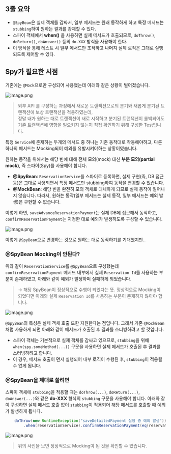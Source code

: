 ## 3줄 요약

- `@SpyBean`은 실제 객체를 감싸서, 일부 메서드는 원래 동작하게 하고 특정 메서드는 `stubbing`하여 원하는 결과를 강제할 수 있다.
- 스파이 객체에서 **when()** 을 사용하면 실제 메서드가 호출되므로, `doThrow()`, `doReturn()`, `doAnswer()` 등의 `do-XXX` 방식을 사용해야 한다.
- 이 방식을 통해 테스트 시 일부 메서드만 조작하고 나머지 실제 로직은 그대로 실행되도록 제어할 수 있다.

## Spy가 필요한 시점

기존에는 `@Mock`으로만 구성되어 사용했는데 아래와 같은 상황이 벌어졌습니다.

![image.png](https://github.com/user-attachments/assets/2cc7f55e-7bc5-45f3-86f3-cbf9f67e3c13)

>외부 API 를 구성하는 과정에서 새로운 트랜잭션으로의 분기와 새롭게 분기된 트랜잭션에 보상 트랜잭션을 적용하였는데, 
<br> 정말 내가 원하는 대로 트랜잭션이 새로 시작하고 분기된 트랜잭션이 롤백되어도 기존 트랜잭션에 영향을 일으키지 않는지 직접 확인하기 위해 구성한 Test입니다.

특정 `Service`에 존재하는 두개의 메서드 중 하나는 기존 동작대로 작동해야하고, 다른 하나의 메서드는 Mocking되어 예외를 유발시켜야하는 상황이였습니다.



원하는 동작을 위해서는 해당 빈에 대해 전체 모의(mock) 대신 **부분 모의(partial mock)**, 즉 스파이(Spy)를 사용해야 합니다.

- **@SpyBean**: `ReservationService`를 스파이로 등록하면, 실제 구현(즉, DB 접근 등)은 그대로 사용되면서 특정 메서드만 stubbing하여 동작을 변경할 수 있습니다.
- **@MockBean**: 해당 빈을 완전히 모의 객체로 대체하게 되므로 실제 동작이 일어나지 않습니다. 따라서, 원하는 동작(일부 메서드는 실제 동작, 일부 메서드는 예외 발생)은 구현할 수 없습니다.

이렇게 하면, `saveAdvanceReservationPayment`는 실제 DB에 접근해서 동작하고, `confirmReservationPayment`는 지정한 대로 예외가 발생하도록 구성할 수 있습니다.

![image.png](https://github.com/user-attachments/assets/b21b7855-7301-414f-b0f9-ea2f6b03e16b)

이렇게 `@SpyBean`으로 변경하는 것으로 원하는 대로 동작하기를 기대했지만..

### @SpyBean Mocking이 안된다?

위와 같이 `ReservationService`를 `@SpyBean`으로 구성했는데 `confirmReservationPayment` 메서드 내부에서 실제 `Reservation Id`를 사용하는 부분이 존재하였고, 아래와 같이 예외가 발생하며 실패하게 되었습니다. 

> → 해당 SpyBean이 정상적으로 수행이 되었다는 뜻. 정상적으로 Mocking이 되었다면 아래와 실제 `Reservation Id`를 사용하는 부분이 존재하지 않아야 합니다.

![image.png](https://github.com/user-attachments/assets/a3d3271a-21c7-4d6e-9745-bd1c05358b60)

`@SpyBean`의 특성은 실제 객체 호출 또한 지원한다는 점입니다. 그래서 기존 `@MockBean`처럼 사용하게 되면 아래와 같이 메서드가 호출된 후 결과를 스터빙하려고 할 것입니다.

- 스파이 객체는 기본적으로 실제 객체를 감싸고 있으므로, `stubbing`을 위해 `when(spy.someMethod(...))` 구문을 사용하면 실제 메서드가 호출된 후 결과를 스터빙하려고 합니다.
- 이 경우, 메서드 호출이 먼저 실행되어 내부 로직이 수행된 후, `stubbing`이 적용될 수 없게 됩니다.

### @SpyBean을 제대로 쓸려면

스파이 객체에 `stubbing`을 적용할 때는 `doThrow(...)`, `doReturn(...)`, `doAnswer(...)`와 같은 **do-XXX** 형식의 `stubbing` 구문을 사용해야 합니다.
아래와 같이 구성하면 실제 메서드 호출 없이 `stubbing`이 적용되어 해당 메서드를 호출할 때 예외가 발생하게 됩니다.
    
```java
    doThrow(new RuntimeException("saveDetailedPayment 실행 중 예외 발생"))
        .when(reservationService).confirmReservationPayment(eq(reservation), eq(PAYMENT_INFO));
```
    

![image.png](https://github.com/user-attachments/assets/1bb03393-a2b6-451d-a55d-66a75bc21110)

>위의 사진을 보면 정상적으로 Mocking이 된 것을 확인할 수 있습니다.